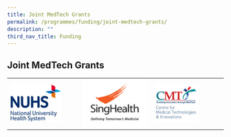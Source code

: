 ```yaml
---
title: Joint MedTech Grants
permalink: /programmes/funding/joint-medtech-grants/
description: ""
third_nav_title: Funding
---
```

Joint MedTech Grants
--------------------

<table>
	<tbody>
		<tr>
			<td width="33.3%">
				<a href="/funding/joint-medtech-grants/nuhs/">
					<img src="/images/Funding/nuhs%20icon.jpg">
				</a>
			</td>
				<td width="33.3%">
				<a href="/funding/joint-medtech-grants/nuhs/">
					<img src="/images/Funding/singhealth%20icon.jpg">
				</a>
			</td>
				<td width="33.3%">
				<a href="/funding/joint-medtech-grants/nuhs/">
					<img src="/images/Funding/cmti_nhg-logo1.jpg">
				</a>
			</td>
		</tr>
	</tbody>
</table>
	
			
